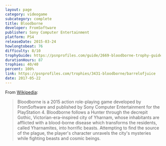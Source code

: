 ```yaml
---
layout: page
category: videogame
subcategory: complete
title: Bloodborne
developer: FromSoftware
publisher: Sony Computer Entertainment
platform: PS4
releaseDate: 2015-03-24
howlongtobeat: 76
difficulty: 8/10
trophyGuide: https://psnprofiles.com/guide/2669-bloodborne-trophy-guide
durationHours: 87
trophies: 40/40
percent: 100%
link: https://psnprofiles.com/trophies/3431-bloodborne/barrelofjuice
date: 2017-05-22
---
```


From [Wikipedia](https://en.wikipedia.org/wiki/Bloodborne):

> Bloodborne is a 2015 action role-playing game developed by FromSoftware and published by Sony Computer Entertainment for the PlayStation 4. Bloodborne follows a Hunter through the decrepit Gothic, Victorian-era–inspired city of Yharnam, whose inhabitants are afflicted with a blood-borne disease which transforms the residents, called Yharnamites, into horrific beasts. Attempting to find the source of the plague, the player's character unravels the city's mysteries while fighting beasts and cosmic beings.
